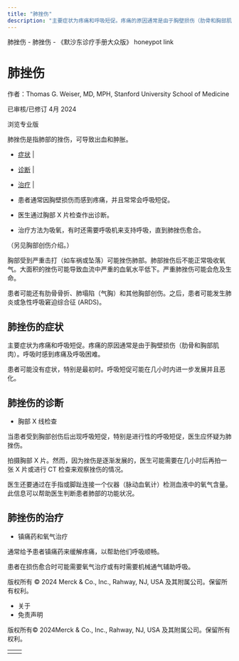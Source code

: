 ```yaml
---
title: "肺挫伤"
description: "主要症状为疼痛和呼吸短促。疼痛的原因通常是由于胸壁损伤（肋骨和胸部肌肉）。呼吸时感到疼痛及呼吸困难。"
---
```


﻿肺挫伤 \- 肺挫伤 \- 《默沙东诊疗手册大众版》 honeypot link

# 肺挫伤

作者：Thomas G. Weiser, MD, MPH, Stanford University School of Medicine

已审核/已修订 4月 2024

浏览专业版

肺挫伤是指肺部的挫伤，可导致出血和肿胀。

- [症状](#症状_v12777750_zh) \|
- [诊断](#诊断_v12777754_zh) \|
- [治疗](#治疗_v12777762_zh) \|

- 患者通常因胸壁损伤而感到疼痛，并且常常会呼吸短促。

- 医生通过胸部 X 片检查作出诊断。

- 治疗方法为吸氧，有时还需要呼吸机来支持呼吸，直到肺挫伤愈合。


（另见胸部创伤介绍。）

胸部受到严重击打（如车祸或坠落）可能挫伤肺部。肺部挫伤后不能正常吸收氧气。大面积的挫伤可能导致血流中严重的血氧水平低下。严重肺挫伤可能会危及生命。

患者可能还有肋骨骨折、肺塌陷（气胸）和其他胸部创伤。之后，患者可能发生肺炎或急性呼吸窘迫综合征 (ARDS)。

## 肺挫伤的症状

主要症状为疼痛和呼吸短促。疼痛的原因通常是由于胸壁损伤（肋骨和胸部肌肉）。呼吸时感到疼痛及呼吸困难。

患者可能没有症状，特别是最初时。呼吸短促可能在几小时内进一步发展并且恶化。

## 肺挫伤的诊断

- 胸部 X 线检查


当患者受到胸部创伤后出现呼吸短促，特别是进行性的呼吸短促，医生应怀疑为肺挫伤。

拍摄胸部 X 片。然而，因为挫伤是逐渐发展的，医生可能需要在几小时后再拍一张 X 片或进行 CT 检查来观察挫伤的情况。

医生还要通过在手指或脚趾连接一个仪器（脉动血氧计）检测血液中的氧气含量。此信息可以帮助医生判断患者肺部的功能状况。

## 肺挫伤的治疗

- 镇痛药和氧气治疗


通常给予患者镇痛药来缓解疼痛，以帮助他们呼吸顺畅。

患者在损伤愈合时可能需要氧气治疗或有时需要机械通气辅助呼吸。



版权所有 © 2024
Merck & Co., Inc., Rahway, NJ, USA 及其附属公司。保留所有权利。

- 关于
- 免责声明

版权所有© 2024Merck & Co., Inc., Rahway, NJ, USA 及其附属公司。保留所有权利。

|     |     |
| --- | --- |
|  |  |